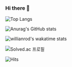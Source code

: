 ### Hi there 👋

<!--
**chaerin-dev/chaerin-dev** is a ✨ _special_ ✨ repository because its `README.md` (this file) appears on your GitHub profile.

Here are some ideas to get you started:

- 🔭 I’m currently working on ...
- 🌱 I’m currently learning ...
- 👯 I’m looking to collaborate on ...
- 🤔 I’m looking for help with ...
- 💬 Ask me about ...
- 📫 How to reach me: ...
- 😄 Pronouns: ...
- ⚡ Fun fact: ...
-->

![Top Langs](https://github-readme-stats.vercel.app/api/top-langs/?username=chaerin-dev&layout=compact&theme=tokyonight)

![Anurag's GitHub stats](https://github-readme-stats.vercel.app/api?username=chaerin-dev&count_private=true&show_icons=true&theme=dracula)

![willianrod's wakatime stats](https://github-readme-stats.vercel.app/api/wakatime?username=chaerin-dev)

![Solved.ac
프로필](http://mazassumnida.wtf/api/mini/generate_badge?boj=zolio)

![Hits](https://hits.seeyoufarm.com/api/count/incr/badge.svg?url=https%3A%2F%2Fgithub.com%2Fchaerin-dev&count_bg=%23969696&title_bg=%23555555&icon=&icon_color=%23E7E7E7&title=hits&edge_flat=false)
